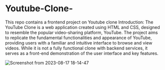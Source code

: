 # Youtube-Clone-
This repo contains a frontend project on Youtube clone
Introduction:
The YouTube Clone is a web application created using HTML and CSS, designed to resemble the popular video-sharing platform, YouTube. The project aims to replicate the fundamental functionalities and appearance of YouTube, providing users with a familiar and intuitive interface to browse and view videos. While it is not a fully functional clone with backend services, it serves as a front-end demonstration of the user interface and key features.

![Screenshot from 2023-08-17 18-14-47](https://github.com/sohamd05/Youtube-Clone-/assets/118821338/9b4446fb-1f7e-4776-9270-94c091eb95df)
